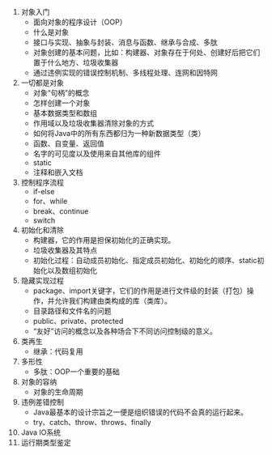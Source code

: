 1. 对象入门
	- 面向对象的程序设计（OOP）
	- 什么是对象
	- 接口与实现、抽象与封装、消息与函数、继承与合成、多肽
	- 对象创建的基本问题，比如：构建器、对象存在于何处、创建好后把它们置于什么地方、垃圾收集器
	- 通过违例实现的错误控制机制、多线程处理、连网和因特网
2. 一切都是对象
	- 对象“句柄”的概念
	- 怎样创建一个对象
	- 基本数据类型和数组
	- 作用域以及垃圾收集器清除对象的方式
	- 如何将Java中的所有东西都归为一种新数据类型（类）
	- 函数、自变量、返回值
	- 名字的可见度以及使用来自其他库的组件
	- static
	- 注释和嵌入文档
3. 控制程序流程
	- if-else
	- for、while
	- break、continue
	- switch
4. 初始化和清除
	- 构建器，它的作用是担保初始化的正确实现。
	- 垃圾收集器及其特点
	- 初始化过程：自动成员初始化、指定成员初始化、初始化的顺序、static初始化以及数组初始化
5. 隐藏实现过程
	- package、import关键字，它们的作用是进行文件级的封装（打包）操作，并允许我们构建由类构成的库（类库）。
	- 目录路径和文件名的问题
	- public、private、protected
	- “友好”访问的概念以及各种场合下不同访问控制级的意义。
6. 类再生
	- 继承：代码复用
7. 多形性
	- 多肽：OOP一个重要的基础
8. 对象的容纳
	- 对象的生命周期
9. 违例差错控制
	- Java最基本的设计宗旨之一便是组织错误的代码不会真的运行起来。
	- try、catch、throw、throws、finally
10. Java IO系统
11. 运行期类型鉴定



















